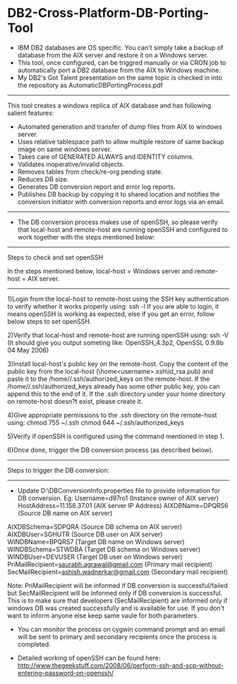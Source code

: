 DB2-Cross-Platform-DB-Porting-Tool
==================================
- IBM DB2 databases are OS specific. You can't simply take a backup of database from the AIX server and restore it on a Windows 
  server. 
- This tool, once configured, can be triggred manually or via CRON job to automatically port a DB2 database from the AIX to       Windows machine.
- My DB2's Got Talent presentation on the same topic is checked in into the repository as AutomaticDBPortingProcess.pdf
***********************************************************************************************
This tool creates a windows replica of AIX database and has following salient features:

- Automated generation and transfer of dump files from AIX to windows server.
- Uses relative tablespace path to allow multiple restore of same backup image on same windows server.
- Takes care of GENERATED ALWAYS and IDENTITY columns.
- Validates inoperative/invalid objects.
- Removes tables from check/re-org pending state.
- Reduces DB size.
- Generates DB conversion report and error log reports.
- Publishes DB backup by copying it to shared location and notifies the conversion initiator with conversion reports
  and error logs via an email.

***********************************************************************************************

- The DB conversion process makes use of openSSH, so please verify that local-host and remote-host are running openSSH and
  configured to work together with the steps mentioned below:

-- -----------------------------------------------------------------------------------------
Steps to check and set openSSH

In the steps mentioned below, local-host = Windows server and remote-host = AIX server.
-- -----------------------------------------------------------------------------------------
1)Login from the local-host to remote-host using the SSH key authentication to verify whether it works properly using:
	ssh -l <username> <remote-host-IP> 
  If you are able to login, it means openSSH is working as expected, else if you get an error, follow below steps to set openSSH.

2)Verify that local-host and remote-host are running openSSH using:
	ssh -V (It should give you output someting like: OpenSSH_4.3p2, OpenSSL 0.9.8b 04 May 2006)
  
3)Install local-host's public key on the remote-host.
  Copy the content of the public key from the local-host (\home\<username>\.ssh\id_rsa.pub) and paste it to the /home/<username>/.ssh/authorized_keys on the remote-host. 
  If the /home/<username>/.ssh/authorized_keys already has some other public key, you can append this to the end of it. If the .ssh directory under your home directory on remote-host doesn?t exist, please create it.

4)Give appropriate permissions to the .ssh directory on the remote-host using:
	   chmod 755 ~/.ssh
	   chmod 644 ~/.ssh/authorized_keys
   
5)Verify if openSSH is configured using the command mentioned in step 1.

6)Once done, trigger the DB conversion process (as described below). 

-- -------------------------------------------------------
Steps to trigger the DB conversion:
-- -------------------------------------------------------

- Update D:\DBConversionInfo.properties file to provide information for DB conversion.
Eg: 
Username=d97ro1            (Instance owner of AIX server)
HostAddress=11.158.37.01   (AIX server IP Address)
AIXDBName=DPQRS6           (Source DB name on AIX server)

AIXDBSchema=SDPQRA         (Source DB schema on AIX server)
AIXDBUser=SGHUTR           (Source DB user on AIX server)
WINDBName=BPQRS7           (Target DB name on Windows server)
WINDBSchema=STWDBA         (Target DB schema on Windows server)
WINDBUser=DEVUSER          (Target DB user on Windows server)
PriMailRecipient=saurabh.agrawal@gmail.com      (Primary mail recipient) 
SecMailRecipient=ashish.wadnerkar@gmail.com     (Secondary mail recipient) 

Note:
PriMailRecipient will be informed if DB conversion is successful/failed but SecMailRecipient will be informed only if DB conversion is successful. 
This is to make sure that developers (SecMailRecipient) are informed only if windows DB was created successfully and is available for use. If you don't want to inform anyone else keep same vaule for both parameters.

- You can monitor the process on cygwin command prompt and an email will be sent to primary and secondary recipients once
  the process is completed.
  
- Detailed working of openSSH can be found here: http://www.thegeekstuff.com/2008/06/perform-ssh-and-scp-without-entering-password-on-openssh/
  
